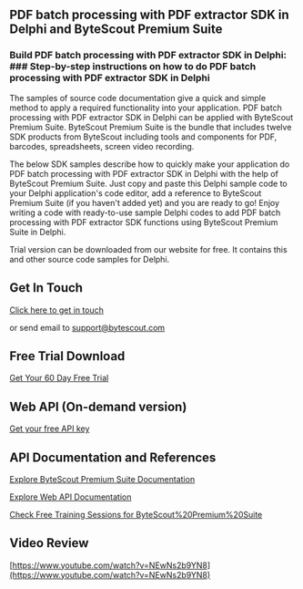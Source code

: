 ## PDF batch processing with PDF extractor SDK in Delphi and ByteScout Premium Suite

### Build PDF batch processing with PDF extractor SDK in Delphi: ### Step-by-step instructions on how to do PDF batch processing with PDF extractor SDK in Delphi

The samples of source code documentation give a quick and simple method to apply a required functionality into your application. PDF batch processing with PDF extractor SDK in Delphi can be applied with ByteScout Premium Suite. ByteScout Premium Suite is the bundle that includes twelve SDK products from ByteScout including tools and components for PDF, barcodes, spreadsheets, screen video recording.

The below SDK samples describe how to quickly make your application do PDF batch processing with PDF extractor SDK in Delphi with the help of ByteScout Premium Suite.  Just copy and paste this Delphi sample code to your Delphi application's code editor, add a reference to ByteScout Premium Suite (if you haven't added yet) and you are ready to go! Enjoy writing a code with ready-to-use sample Delphi codes to add PDF batch processing with PDF extractor SDK functions using ByteScout Premium Suite in Delphi.

Trial version can be downloaded from our website for free. It contains this and other source code samples for Delphi.

## Get In Touch

[Click here to get in touch](https://bytescout.zendesk.com/hc/en-us/requests/new?subject=ByteScout%20Premium%20Suite%20Question)

or send email to [support@bytescout.com](mailto:support@bytescout.com?subject=ByteScout%20Premium%20Suite%20Question) 

## Free Trial Download

[Get Your 60 Day Free Trial](https://bytescout.com/download/web-installer?utm_source=github-readme)

## Web API (On-demand version)

[Get your free API key](https://pdf.co/documentation/api?utm_source=github-readme)

## API Documentation and References

[Explore ByteScout Premium Suite Documentation](https://bytescout.com/documentation/index.html?utm_source=github-readme)

[Explore Web API Documentation](https://pdf.co/documentation/api?utm_source=github-readme)

[Check Free Training Sessions for ByteScout%20Premium%20Suite](https://academy.bytescout.com/)

## Video Review

[https://www.youtube.com/watch?v=NEwNs2b9YN8](https://www.youtube.com/watch?v=NEwNs2b9YN8)